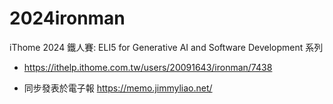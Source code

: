 # 2024ironman

iThome 2024 鐵人賽: ELI5 for Generative AI and Software Development 系列
- https://ithelp.ithome.com.tw/users/20091643/ironman/7438

- 同步發表於電子報 https://memo.jimmyliao.net/

